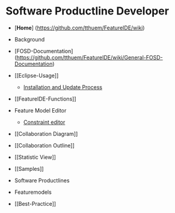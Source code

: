 # Software Productline Developer

* [**Home**] (https://github.com/tthuem/FeatureIDE/wiki)

* Background
* [FOSD-Documentation] (https://github.com/tthuem/FeatureIDE/wiki/General-FOSD-Documentation)
* [[Eclipse-Usage]]
  * [Installation and Update Process](https://github.com/tthuem/FeatureIDE/wiki/Installation-And-Update-Process)
* [[FeatureIDE-Functions]]

* Feature Model Editor
  * [Constraint editor](https://github.com/tthuem/FeatureIDE/wiki/Constraint-Editing-and-the-Constraint-Dialog)
* [[Collaboration Diagram]]
* [[Collaboration Outline]]
* [[Statistic View]]
* [[Samples]]
* Software Productlines
* Featuremodels
* [[Best-Practice]]

